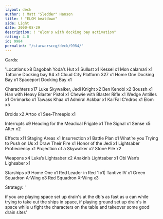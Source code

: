 ```yaml
---
layout: deck
author: ! Matt "Sledder" Hanson
title: ! "ELOM beatdown"
side: Light
date: 2000-08-29
description: ! "elom's with docking bay activation"
rating: 4.0
id: 9984
permalink: "/starwarsccg/deck/9984/"
---
```

Cards: 

'Locations x8
Dagobah Yoda’s Hut x1
Sullust x1
Kessel x1
Mon calamari x1
Tattoine Docking bay 94 x1
Cloud City Platform 327 x1
Home One Docking Bay x1
Spaceport Docking Bay x1

Charachters x17
Luke Skywalker, Jedi Knight x2
Ben Kenobi x2
Boussh x1
Han with Heavy Blaster Pistol x1
Chewie with Blaster Rifle x1
Wedge Antilles x1
Orrimarko x1
Tawass Khaa x1
Admiral Ackbar x1
Kal’Fal C’ndros x1
Elom x5

Droids x2
Artoo x1
See-Threepio x1

Interrupts x9
Heading for the Meadical Frigate x1
The Signal x1
Sense x5
Alter x2

Effects x11
Staging Areas x1
Insurrection x1
Battle Plan x1
What’re you Trying to Push on Us x1
Draw Their Fire x1
Honor of the Jedi x1
Lightsaber Profieciency x1
Projection of a Skywalker x2
Stone Pile x2

Weapons x4
Luke’s Lightsaber x2
Anakin’s Lightsaber x1
Obi Wan’s Lighsaber x1

Starships x9
Home One x1
Red Leader in Red 1 x1)
Tantive IV x1
Green Squadron A-Wing x3
Red Squadron X-Wing x3

Strategy: '

if you are playing space set up drain's at the db's as fast as u can while trying to take out the ships in space, if playing ground set up drain's in space while u fight the characters on the table and takeover some good drain sites'

